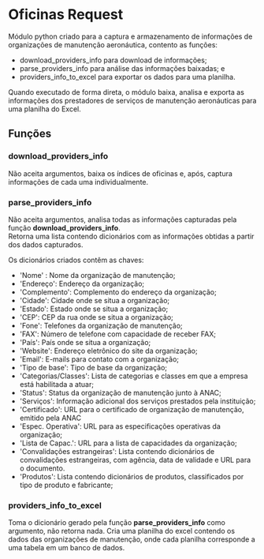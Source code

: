 # Oficinas Request

Módulo python criado para a captura e armazenamento de informações de organizações de manutenção aeronáutica,
contento as funções:
* download_providers_info para download de informações;
* parse_providers_info para análise das informações baixadas; e
* providers_info_to_excel para exportar os dados para uma planilha.

Quando executado de forma direta, o módulo baixa, analisa e exporta as informações dos prestadores de serviços 
de manutenção aeronáuticas para uma planilha do Excel.

## Funções
### download_providers_info
Não aceita argumentos, baixa os índices de oficinas e, após, captura informações de cada uma individualmente.

### parse_providers_info
Não aceita argumentos, analisa todas as informações capturadas pela função **download_providers_info**.  
Retorna uma lista contendo dicionários com as informações obtidas a partir dos dados capturados.

Os dicionários criados contêm as chaves:  
* 'Nome' : Nome da organização de manutenção;
* 'Endereço': Endereço da organização;
* 'Complemento': Complemento do endereço da organização;
* 'Cidade': Cidade onde se situa a organização;
* 'Estado': Estado onde se situa a organização;
* 'CEP': CEP da rua onde se situa a organização;
* 'Fone': Telefones da organização de manutenção;
* 'FAX': Número de telefone com capacidade de receber FAX;
* 'País': País onde se situa a organização;
* 'Website': Endereço eletrônico do site da organização;
* 'Email': E-mails para contato com a organização;
* 'Tipo de base': Tipo de base da organização;
* 'Categorias/Classes': Lista de categorias e classes em que a empresa está habilitada a atuar;
* 'Status': Status da organização de manutenção junto à ANAC;
* 'Serviços': Informação adicional dos serviços prestados pela instituição;
* 'Certificado': URL para o certificado de organização de manutenção, emitido pela ANAC
* 'Espec. Operativa': URL para as especificações operativas da organização;
* 'Lista de Capac.': URL para a lista de capacidades da organização;
* 'Convalidações estrangeiras': Lista contendo dicionários de convalidações estrangeiras, com agência, data de validade
 e URL para o documento.
* 'Produtos': Lista contendo dicionários de produtos, classificados por tipo de produto e fabricante;

### providers_info_to_excel
Toma o dicionário gerado pela função **parse_providers_info** como argumento, não retorna nada.
Cria uma planilha do excel contendo os dados das organizações de manutenção, onde cada planilha corresponde a uma tabela
em um banco de dados.